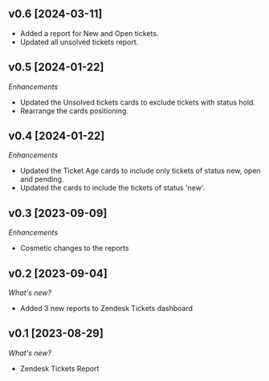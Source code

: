 ## v0.6 [2024-03-11]

- Added a report for New and Open tickets.
- Updated all unsolved tickets report.

## v0.5 [2024-01-22]

_Enhancements_

- Updated the Unsolved tickets cards to exclude tickets with status hold.
- Rearrange the cards positioning.

## v0.4 [2024-01-22]

_Enhancements_

- Updated the Ticket Age cards to include only tickets of status new, open and pending.
- Updated the cards to include the tickets of status 'new'.

## v0.3 [2023-09-09]

_Enhancements_

- Cosmetic changes to the reports

## v0.2 [2023-09-04]

_What's new?_

- Added 3 new reports to Zendesk Tickets dashboard

## v0.1 [2023-08-29]

_What's new?_

- Zendesk Tickets Report
